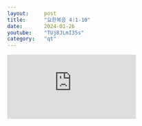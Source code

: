 ```yaml
---
layout:     post
title:      "요한복음 4:1-10"
date:       2024-01-26
youtube:    "TUj8JLmI35s"
category:   "qt"
---
```


<div class="youtube margin-large">
    <iframe src="https://www.youtube.com/embed/TUj8JLmI35s" title="YouTube video player" frameborder="0" allow="accelerometer; autoplay; clipboard-write; encrypted-media; gyroscope; picture-in-picture; web-share" allowfullscreen></iframe>
</div>